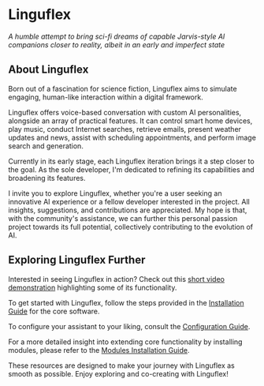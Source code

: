 # Linguflex

*A humble attempt to bring sci-fi dreams of capable Jarvis-style AI companions closer to reality, albeit in an early and imperfect state*

## About Linguflex

Born out of a fascination for science fiction, Linguflex aims to simulate engaging, human-like interaction within a digital framework.

Linguflex offers voice-based conversation with custom AI personalities, alongside an array of practical features. It can control smart home devices, play music, conduct Internet searches, retrieve emails, present weather updates and news, assist with scheduling appointments, and perform image search and generation.

Currently in its early stage, each Linguflex iteration brings it a step closer to the goal. As the sole developer, I'm dedicated to refining its capabilities and broadening its features.

I invite you to explore Linguflex, whether you're a user seeking an innovative AI experience or a fellow developer interested in the project. All insights, suggestions, and contributions are appreciated. My hope is that, with the community's assistance, we can further this personal passion project towards its full potential, collectively contributing to the evolution of AI.

## Exploring Linguflex Further

Interested in seeing Linguflex in action? Check out this [short video demonstration](https://www.youtube.com/watch?v=obYUkYrcAw0&t=26s) highlighting some of its functionality.

To get started with Linguflex, follow the steps provided in the [Installation Guide](https://github.com/KoljaB/Linguflex/blob/main/docs/install.md) for the core software.

To configure your assistant to your liking, consult the [Configuration Guide](https://github.com/KoljaB/Linguflex/blob/main/docs/config.md).

For a more detailed insight into extending core functionality by installing modules, please refer to the [Modules Installation Guide](https://github.com/KoljaB/Linguflex/blob/main/docs/modules.md).

These resources are designed to make your journey with Linguflex as smooth as possible. Enjoy exploring and co-creating with Linguflex!
